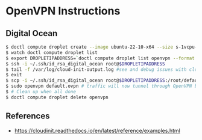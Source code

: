 # OpenVPN Instructions

## Digital Ocean

```bash
$ doctl compute droplet create --image ubuntu-22-10-x64 --size s-1vcpu-1gb --region nyc1 --ssh-keys 38070866 --user-data-file digital_ocean_openvpn_cloud_config.yaml openvpn
$ watch doctl compute droplet list
$ export DROPLETIPADDRESS=`doctl compute droplet list openvpn --format PublicIPv4 --no-header`
$ ssh -i ~/.ssh/id_rsa_digital_ocean root@$DROPLETIPADDRESS
$ tail -f /var/log/cloud-init-output.log #see and debug issues with cloud init script
$ exit
$ scp -i ~/.ssh/id_rsa_digital_ocean root@$DROPLETIPADDRESS:/root/default.ovpn .
$ sudo openvpn default.ovpn # traffic will now tunnel through OpenVPN box
$ # Clean up when all done
$ doctl compute droplet delete openvpn
```

## References

- https://cloudinit.readthedocs.io/en/latest/reference/examples.html